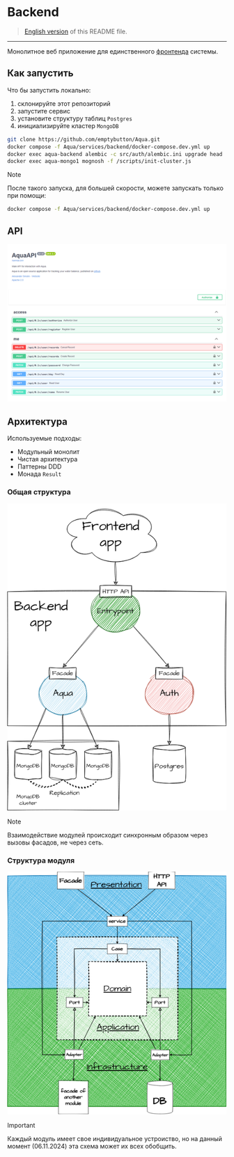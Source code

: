 # Backend
> [English version](https://github.com/emptybutton/Aqua/blob/main/services/backend/README.eng.md) of this README file.
___

Монолитное веб приложение для единственного [фронтенда](https://github.com/emptybutton/Aqua/blob/main/services/frontend) системы.

## Как запустить
Что бы запустить локально:
1. склонируйте этот репозиторий
2. запустите сервис
3. установите структуру таблиц `Postgres`
4. инициализируйте кластер `MongoDB`

```bash
git clone https://github.com/emptybutton/Aqua.git
docker compose -f Aqua/services/backend/docker-compose.dev.yml up
docker exec aqua-backend alembic -c src/auth/alembic.ini upgrade head
docker exec aqua-mongo1 mognosh -f /scripts/init-cluster.js
```

> [!NOTE]
> После такого запуска, для большей скорости, можете запускать только при помощи:
> ```bash
> docker compose -f Aqua/services/backend/docker-compose.dev.yml up
> ```

## API
<img src="https://github.com/emptybutton/Aqua/blob/main/services/backend/assets/api-view.png?raw=true"/>

## Архитектура
Используемые подходы:
- Модульный монолит
- Чистая архитектура
- Паттерны DDD
- Монада `Result`

### Общая структура
<picture>
 <source media="(prefers-color-scheme: dark)" srcset="https://github.com/emptybutton/Aqua/blob/main/services/backend/assets/module-relationship-map/dark-theme.png?raw=true">
 <img src="https://github.com/emptybutton/Aqua/blob/main/services/backend/assets/module-relationship-map/light-theme.png?raw=true">
</picture>

<span></sman>

> [!NOTE]
> Взаимодействие модулей происходит синхронным образом через вызовы фасадов, не через сеть.

### Структура модуля
<picture>
 <source media="(prefers-color-scheme: dark)" srcset="https://github.com/emptybutton/Aqua/blob/main/services/backend/assets/module-structure-map/dark-theme.png?raw=true">
 <img src="https://github.com/emptybutton/Aqua/blob/main/services/backend/assets/module-structure-map/light-theme.png?raw=true">
</picture>

<span></sman>

> [!IMPORTANT]
> Каждый модуль имеет свое индивидуальное устроиство, но на данный момент (06.11.2024) эта схема может их всех обобщить.
